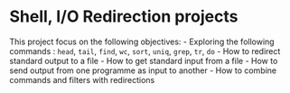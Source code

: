 # Shell, I/O Redirection projects
  This project focus on the following objectives:
	- Exploring the following commands : `head`, `tail`, `find`, `wc`, `sort`, `uniq`, `grep`, `tr`, `do`
	- How to redirect standard output to a file
	- How to get standard input from a file 
	- How to send output from one programme as input to another 
	- How to combine commands and filters with redirections
